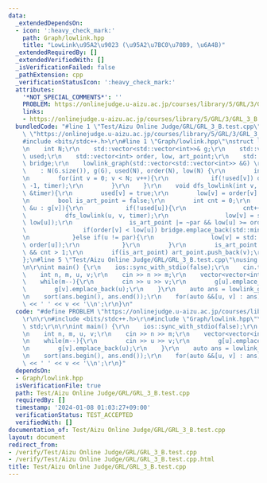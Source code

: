 ```yaml
---
data:
  _extendedDependsOn:
  - icon: ':heavy_check_mark:'
    path: Graph/lowlink.hpp
    title: "LowLink\u95A2\u9023 (\u95A2\u7BC0\u70B9, \u6A4B)"
  _extendedRequiredBy: []
  _extendedVerifiedWith: []
  _isVerificationFailed: false
  _pathExtension: cpp
  _verificationStatusIcon: ':heavy_check_mark:'
  attributes:
    '*NOT_SPECIAL_COMMENTS*': ''
    PROBLEM: https://onlinejudge.u-aizu.ac.jp/courses/library/5/GRL/3/GRL_3_B
    links:
    - https://onlinejudge.u-aizu.ac.jp/courses/library/5/GRL/3/GRL_3_B
  bundledCode: "#line 1 \"Test/Aizu Online Judge/GRL/GRL_3_B.test.cpp\"\n#define PROBLEM\
    \ \"https://onlinejudge.u-aizu.ac.jp/courses/library/5/GRL/3/GRL_3_B\"\r\n\r\n\
    #include <bits/stdc++.h>\r\n#line 1 \"Graph/lowlink.hpp\"\nstruct lowlink_graph{\r\
    \n    int N;\r\n    std::vector<std::vector<int>>& g;\r\n    std::vector<bool>\
    \ used;\r\n    std::vector<int> order, low, art_point;\r\n    std::vector<std::pair<int,int>>\
    \ bridge;\r\n    lowlink_graph(std::vector<std::vector<int>> &G) \r\n        \
    \    : N(G.size()), g(G), used(N), order(N), low(N) {\r\n        int timer = 0;\r\
    \n        for(int v = 0; v < N; v++){\r\n            if(!used[v]) dfs_lowlink(v,\
    \ -1, timer);\r\n        }\r\n    }\r\n    void dfs_lowlink(int v, int par, int\
    \ &timer){\r\n        used[v] = true;\r\n        low[v] = order[v] = timer++;\r\
    \n        bool is_art_point = false;\r\n        int cnt = 0;\r\n        for(auto\
    \ &u : g[v]){\r\n            if(!used[u]){\r\n                cnt++;\r\n     \
    \           dfs_lowlink(u, v, timer);\r\n                low[v] = std::min(low[v],\
    \ low[u]);\r\n                is_art_point |= ~par && low[u] >= order[v];\r\n\
    \                if(order[v] < low[u]) bridge.emplace_back(std::minmax(v, u));\r\
    \n            }else if(u != par){\r\n                low[v] = std::min(low[v],\
    \ order[u]);\r\n            }\r\n        }\r\n        is_art_point |= par == -1\
    \ && cnt > 1;\r\n        if(is_art_point) art_point.push_back(v);\r\n    }\r\n\
    };\n#line 5 \"Test/Aizu Online Judge/GRL/GRL_3_B.test.cpp\"\nusing namespace std;\r\
    \n\r\nint main() {\r\n    ios::sync_with_stdio(false);\r\n    cin.tie(0);\r\n\
    \    int n, m, u, v;\r\n    cin >> n >> m;\r\n    vector<vector<int>> g(n);\r\n\
    \    while(m--){\r\n        cin >> u >> v;\r\n        g[u].emplace_back(v);\r\n\
    \        g[v].emplace_back(u);\r\n    }\r\n    auto ans = lowlink_graph(g).bridge;\r\
    \n    sort(ans.begin(), ans.end());\r\n    for(auto &&[u, v] : ans) cout << u\
    \ << ' ' << v << '\\n';\r\n}\n"
  code: "#define PROBLEM \"https://onlinejudge.u-aizu.ac.jp/courses/library/5/GRL/3/GRL_3_B\"\
    \r\n\r\n#include <bits/stdc++.h>\r\n#include \"Graph/lowlink.hpp\"\r\nusing namespace\
    \ std;\r\n\r\nint main() {\r\n    ios::sync_with_stdio(false);\r\n    cin.tie(0);\r\
    \n    int n, m, u, v;\r\n    cin >> n >> m;\r\n    vector<vector<int>> g(n);\r\
    \n    while(m--){\r\n        cin >> u >> v;\r\n        g[u].emplace_back(v);\r\
    \n        g[v].emplace_back(u);\r\n    }\r\n    auto ans = lowlink_graph(g).bridge;\r\
    \n    sort(ans.begin(), ans.end());\r\n    for(auto &&[u, v] : ans) cout << u\
    \ << ' ' << v << '\\n';\r\n}"
  dependsOn:
  - Graph/lowlink.hpp
  isVerificationFile: true
  path: Test/Aizu Online Judge/GRL/GRL_3_B.test.cpp
  requiredBy: []
  timestamp: '2024-01-08 01:03:27+09:00'
  verificationStatus: TEST_ACCEPTED
  verifiedWith: []
documentation_of: Test/Aizu Online Judge/GRL/GRL_3_B.test.cpp
layout: document
redirect_from:
- /verify/Test/Aizu Online Judge/GRL/GRL_3_B.test.cpp
- /verify/Test/Aizu Online Judge/GRL/GRL_3_B.test.cpp.html
title: Test/Aizu Online Judge/GRL/GRL_3_B.test.cpp
---
```

